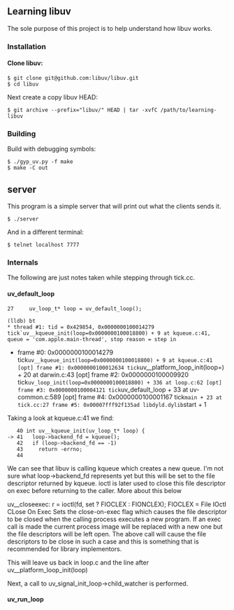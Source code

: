 ## Learning libuv
The sole purpose of this project is to help understand how libuv works.

### Installation

#### Clone libuv:

    $ git clone git@github.com:libuv/libuv.git
    $ cd libuv

Next create a copy libuv HEAD:

    $ git archive --prefix="libuv/" HEAD | tar -xvfC /path/to/learning-libuv

### Building
Build with debugging symbols:

    $ ./gyp_uv.py -f make
    $ make -C out

## server
This program is a simple server that will print out what the clients sends it.

    $ ./server

And in a different terminal:

    $ telnet localhost 7777


### Internals
The following are just notes taken while stepping through tick.cc.

#### uv_default_loop

    27     uv_loop_t* loop = uv_default_loop();

    (lldb) bt
    * thread #1: tid = 0x429854, 0x0000000100014279 tick`uv__kqueue_init(loop=0x0000000100018800) + 9 at kqueue.c:41, queue = 'com.apple.main-thread', stop reason = step in
  * frame #0: 0x0000000100014279 tick`uv__kqueue_init(loop=0x0000000100018800) + 9 at kqueue.c:41 [opt]
    frame #1: 0x0000000100012634 tick`uv__platform_loop_init(loop=<unavailable>) + 20 at darwin.c:43 [opt]
    frame #2: 0x0000000100009920 tick`uv_loop_init(loop=0x0000000100018800) + 336 at loop.c:62 [opt]
    frame #3: 0x0000000100004121 tick`uv_default_loop + 33 at uv-common.c:589 [opt]
    frame #4: 0x0000000100001167 tick`main + 23 at tick.cc:27
    frame #5: 0x00007fff92f135ad libdyld.dylib`start + 1

Taking a look at kqueue.c:41 we find:

       40 int uv__kqueue_init(uv_loop_t* loop) {
    -> 41   loop->backend_fd = kqueue();
       42   if (loop->backend_fd == -1)
       43     return -errno;
       44 

We can see that libuv is calling kqueue which creates a new queue.
I'm not sure what loop->backend_fd represents yet but this will be set to the file descriptor 
returned by kqueue. ioctl is later used to close this file descriptor on exec before returning 
to the caller. More about this below

uv__closeexec:
r = ioctl(fd, set ? FIOCLEX : FIONCLEX);
FIOCLEX  = File IOctl CLose On Exec
Sets the close-on-exec flag which causes the file descriptor to be closed when the calling 
process executes a new program.
If an exec call is made the current process image will be replaced with a new one but the file descriptors
will be left open. The above call will cause the file descriptors to be close in such a case and this is 
something that is recommended for library implementors. 

This will leave us back in loop.c and the line after uv__platform_loop_init(loop)

Next, a call to uv_signal_init_loop->child_watcher is performed.


#### uv_run_loop

